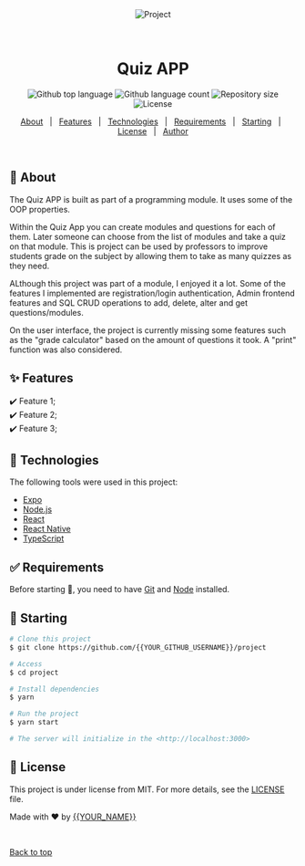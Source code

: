 <div align="center" id="top"> 
  <img src="./.github/app.gif" alt="Project" />

&#xa0;

  <!-- <a href="https://project.netlify.app">Demo</a> -->
</div>

<h1 align="center">Quiz APP</h1>

<p align="center">
  <img alt="Github top language" src="https://img.shields.io/github/languages/top/{{YOUR_GITHUB_USERNAME}}/project?color=56BEB8">

  <img alt="Github language count" src="https://img.shields.io/github/languages/count/{{YOUR_GITHUB_USERNAME}}/project?color=56BEB8">

  <img alt="Repository size" src="https://img.shields.io/github/repo-size/{{YOUR_GITHUB_USERNAME}}/project?color=56BEB8">

  <img alt="License" src="https://img.shields.io/github/license/{{YOUR_GITHUB_USERNAME}}/project?color=56BEB8">

  <!-- <img alt="Github issues" src="https://img.shields.io/github/issues/{{YOUR_GITHUB_USERNAME}}/project?color=56BEB8" /> -->

  <!-- <img alt="Github forks" src="https://img.shields.io/github/forks/{{YOUR_GITHUB_USERNAME}}/project?color=56BEB8" /> -->

  <!-- <img alt="Github stars" src="https://img.shields.io/github/stars/{{YOUR_GITHUB_USERNAME}}/project?color=56BEB8" /> -->
</p>

<!-- Status -->

<!-- <h4 align="center">
	🚧  Project 🚀 Under construction...  🚧
</h4>

<hr> -->

<p align="center">
  <a href="#dart-about">About</a> &#xa0; | &#xa0; 
  <a href="#sparkles-features">Features</a> &#xa0; | &#xa0;
  <a href="#rocket-technologies">Technologies</a> &#xa0; | &#xa0;
  <a href="#white_check_mark-requirements">Requirements</a> &#xa0; | &#xa0;
  <a href="#checkered_flag-starting">Starting</a> &#xa0; | &#xa0;
  <a href="#memo-license">License</a> &#xa0; | &#xa0;
  <a href="https://github.com/{{YOUR_GITHUB_USERNAME}}" target="_blank">Author</a>
</p>

<br>

## :dart: About

The Quiz APP is built as part of a programming module. It uses some of the OOP properties.

Within the Quiz App you can create modules and questions for each of them. Later someone can choose from the list of modules and take a quiz on that module. This is project can be used by professors to improve students grade on the subject by allowing them to take as many quizzes as they need.

ALthough this project was part of a module, I enjoyed it a lot. Some of the features I implemented are registration/login authentication, Admin frontend features and SQL CRUD operations to add, delete, alter and get questions/modules.

On the user interface, the project is currently missing some features such as the "grade calculator" based on the amount of questions it took. A "print" function was also considered.

## :sparkles: Features

:heavy_check_mark: Feature 1;\
:heavy_check_mark: Feature 2;\
:heavy_check_mark: Feature 3;

## :rocket: Technologies

The following tools were used in this project:

- [Expo](https://expo.io/)
- [Node.js](https://nodejs.org/en/)
- [React](https://pt-br.reactjs.org/)
- [React Native](https://reactnative.dev/)
- [TypeScript](https://www.typescriptlang.org/)

## :white_check_mark: Requirements

Before starting :checkered_flag:, you need to have [Git](https://git-scm.com) and [Node](https://nodejs.org/en/) installed.

## :checkered_flag: Starting

```bash
# Clone this project
$ git clone https://github.com/{{YOUR_GITHUB_USERNAME}}/project

# Access
$ cd project

# Install dependencies
$ yarn

# Run the project
$ yarn start

# The server will initialize in the <http://localhost:3000>
```

## :memo: License

This project is under license from MIT. For more details, see the [LICENSE](LICENSE.md) file.

Made with :heart: by <a href="https://github.com/{{YOUR_GITHUB_USERNAME}}" target="_blank">{{YOUR_NAME}}</a>

&#xa0;

<a href="#top">Back to top</a>
